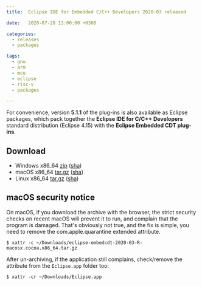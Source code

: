 ```yaml
---
title:  Eclipse IDE for Embedded C/C++ Developers 2020-03 released

date:   2020-07-28 13:00:00 +0300

categories:
  - releases
  - packages

tags:
  - gnu
  - arm
  - mcu
  - eclipse
  - risc-v
  - packages

---
```


For convenience, version **5.1.1** of the plug-ins is also available as
Eclipse packages, which pack together the
**Eclipse IDE for C/C++ Developers** standard distribution
(Eclipse 4.15) with the **Eclipse Embedded CDT plug-ins**.

## Download

- Windows x86_64 [zip](https://www.eclipse.org/downloads/download.php?file=/embed-cdt/packages/2020-03/eclipse-embedcdt-2020-03-R-win32.win32.x86_64.zip) ([sha](https://www.eclipse.org/downloads/download.php?file=/embed-cdt/packages/2020-03/eclipse-embedcdt-2020-03-R-win32.win32.x86_64.zip.sha))
- macOS x86_64 [tar.gz](https://www.eclipse.org/downloads/download.php?file=/embed-cdt/packages/2020-03/eclipse-embedcdt-2020-03-R-macosx.cocoa.x86_64.tar.gz) ([sha]( https://www.eclipse.org/downloads/download.php?file=/embed-cdt/packages/2020-03/eclipse-embedcdt-2020-03-R-macosx.cocoa.x86_64.tar.gz.sha))
- Linux x86_64 [tar.gz](https://www.eclipse.org/downloads/download.php?file=/embed-cdt/packages/2020-03/eclipse-embedcdt-2020-03-R-linux.gtk.x86_64.tar.gz) ([sha](https://www.eclipse.org/downloads/download.php?file=/embed-cdt/packages/2020-03/eclipse-embedcdt-2020-03-R-linux.gtk.x86_64.tar.gz.sha))

## macOS security notice

On macOS, if you download the archive with the browser, the strict
security checks on recent macOS will prevent it to run, and complain
that the program is damaged. That's obviously not true, and the fix
is simple, you need to remove the com.apple.quarantine extended
attribute.

```console
$ xattr -c ~/Downloads/eclipse-embedcdt-2020-03-R-macosx.cocoa.x86_64.tar.gz
```

After un-archiving, if the application still complains, check/remove
the attribute from the `Eclipse.app` folder too:

```console
$ xattr -cr ~/Downloads/Eclipse.app
```
